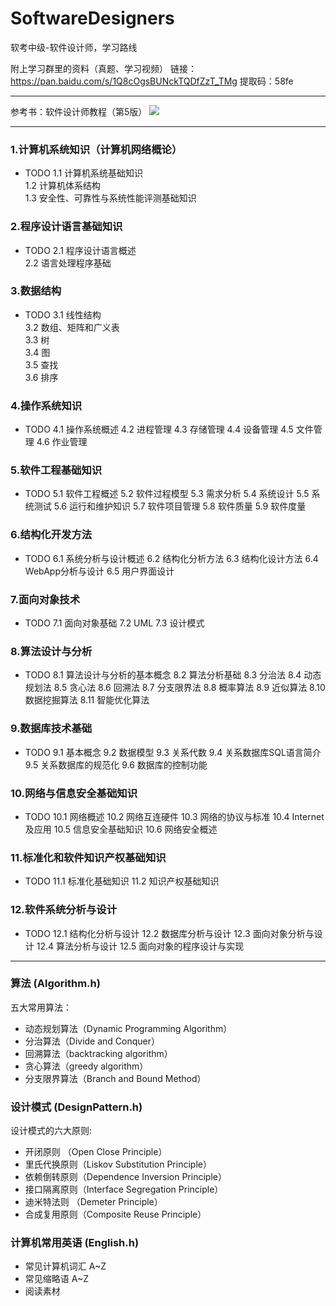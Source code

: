 # SoftwareDesigners
软考中级-软件设计师，学习路线

附上学习群里的资料（真题、学习视频）
链接：https://pan.baidu.com/s/1Q8cOgsBUNckTQDfZzT_TMg 
提取码：58fe 

---

参考书：软件设计师教程（第5版）
![](https://github.com/zxffffffff/SoftwareDesigners/blob/master/%E8%BD%AF%E4%BB%B6%E8%AE%BE%E8%AE%A1%E5%B8%88%E6%95%99%E7%A8%8B%EF%BC%88%E7%AC%AC5%E7%89%88%EF%BC%89.jpg)

---

### 1.计算机系统知识（计算机网络概论）
- TODO
1.1 计算机系统基础知识  
1.2 计算机体系结构  
1.3 安全性、可靠性与系统性能评测基础知识  

### 2.程序设计语言基础知识
- TODO
2.1 程序设计语言概述  
2.2 语言处理程序基础  

### 3.数据结构
- TODO
3.1 线性结构  
3.2 数组、矩阵和广义表  
3.3 树  
3.4 图  
3.5 查找  
3.6 排序  

### 4.操作系统知识
- TODO
4.1 操作系统概述
4.2 进程管理
4.3 存储管理
4.4 设备管理
4.5 文件管理
4.6 作业管理

### 5.软件工程基础知识
- TODO
5.1 软件工程概述
5.2 软件过程模型
5.3 需求分析
5.4 系统设计
5.5 系统测试
5.6 运行和维护知识
5.7 软件项目管理
5.8 软件质量
5.9 软件度量

### 6.结构化开发方法
- TODO
6.1 系统分析与设计概述
6.2 结构化分析方法
6.3 结构化设计方法
6.4 WebApp分析与设计
6.5 用户界面设计

### 7.面向对象技术
- TODO
7.1 面向对象基础
7.2 UML
7.3 设计模式

### 8.算法设计与分析
- TODO
8.1 算法设计与分析的基本概念
8.2 算法分析基础
8.3 分治法
8.4 动态规划法
8.5 贪心法
8.6 回溯法
8.7 分支限界法
8.8 概率算法
8.9 近似算法
8.10 数据挖掘算法
8.11 智能优化算法

### 9.数据库技术基础
- TODO
9.1 基本概念
9.2 数据模型
9.3 关系代数
9.4 关系数据库SQL语言简介
9.5 关系数据库的规范化
9.6 数据库的控制功能

### 10.网络与信息安全基础知识
- TODO
10.1 网络概述
10.2 网络互连硬件
10.3 网络的协议与标准
10.4 Internet及应用
10.5 信息安全基础知识
10.6 网络安全概述

### 11.标准化和软件知识产权基础知识
- TODO
11.1 标准化基础知识
11.2 知识产权基础知识

### 12.软件系统分析与设计
- TODO
12.1 结构化分析与设计
12.2 数据库分析与设计
12.3 面向对象分析与设计
12.4 算法分析与设计
12.5 面向对象的程序设计与实现

---

### 算法 (Algorithm.h)
五大常用算法：
- 动态规划算法（Dynamic Programming Algorithm）
- 分治算法（Divide and Conquer）
- 回溯算法（backtracking algorithm）
- 贪心算法（greedy algorithm）
- 分支限界算法（Branch and Bound Method）

### 设计模式 (DesignPattern.h)
设计模式的六大原则:
- 开闭原则    （Open Close Principle）
- 里氏代换原则（Liskov Substitution Principle）
- 依赖倒转原则（Dependence Inversion Principle）
- 接口隔离原则（Interface Segregation Principle）
- 迪米特法则  （Demeter Principle）
- 合成复用原则（Composite Reuse Principle）

### 计算机常用英语 (English.h)
- 常见计算机词汇 A~Z
- 常见缩略语 A~Z
- 阅读素材



